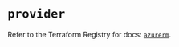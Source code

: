 # `provider`

Refer to the Terraform Registry for docs: [`azurerm`](https://registry.terraform.io/providers/hashicorp/azurerm/4.20.0/docs).
